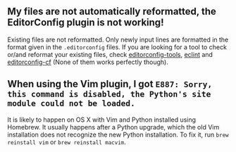 ## My files are not automatically reformatted, the EditorConfig plugin is not working!

Existing files are not reformatted. Only newly input lines are formatted in the format given in the `.editorconfig` files. If you are looking for a tool to check or/and reformat your existing files, check [editorconfig-tools](https://github.com/treyhunner/editorconfig-tools), [eclint](https://github.com/jedmao/eclint) and [editorconfig-cf](https://github.com/xuhdev/editorconfig-cf) (None of them works perfectly though).

## When using the Vim plugin, I got `E887: Sorry, this command is disabled, the Python's site module could not be loaded.`

It is likely to happen on OS X with Vim and Python installed using Homebrew. It usually happens after a Python upgrade, which the old Vim installation does not recognize the new Python installation. To fix it, run `brew reinstall vim` or `brew reinstall macvim`.